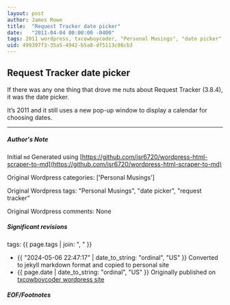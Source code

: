 ```yaml
---
layout: post
author: James Rowe
title:  "Request Tracker date picker"
date:   "2011-04-04 00:00:00 -0400"
tags: 2011 wordpress, txcowboycoder, "Personal Musings", "date picker", "request tracker"
uid: 499397f3-35a5-4942-b5a8-df5113c86cb3
---
```



## Request Tracker date picker


If there was any one thing that drove me nuts about Request Tracker (3.8.4), it was the date picker.


It’s 2011 and it still uses a new pop-up window to display a calendar for choosing dates.




---

##### Author's Note

Initial `md` Generated using [https://github.com/jsr6720/wordpress-html-scraper-to-md](https://github.com/jsr6720/wordpress-html-scraper-to-md)

Original Wordpress categories: ['Personal Musings']

Original Wordpress tags: "Personal Musings", "date picker", "request tracker"

Original Wordpress comments: None

##### Significant revisions

tags: {{ page.tags | join: ", " }} <!-- todo move this somewhere -->

- {{ "2024-05-06 22:47:17" | date_to_string: "ordinal", "US" }} Converted to jekyll markdown format and copied to personal site
- {{ page.date | date_to_string: "ordinal", "US" }} Originally published on [txcowboycoder wordpress site](https://txcowboycoder.wordpress.com/2011/04/04/request-tracker-date-picker/)

##### EOF/Footnotes

